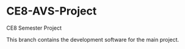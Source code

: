 # CE8-AVS-Project
CE8 Semester Project

This branch contains the development software for the main project.